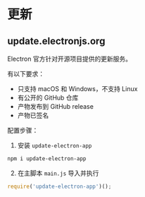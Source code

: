 # 更新

## update.electronjs.org

Electron 官方针对开源项目提供的更新服务。

有以下要求：

- 只支持 macOS 和 Windows，不支持 Linux
- 有公开的 GitHub 仓库
- 产物发布到 GitHub release
- 产物已签名

配置步骤：

1. 安装 `update-electron-app`

```sh
npm i update-electron-app
```

2. 在主脚本 `main.js` 导入并执行

```js
require('update-electron-app')();
```

